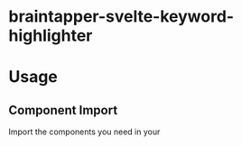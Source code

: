 # braintapper-svelte-keyword-highlighter



# Usage

## Component Import

Import the components you need in your <script> tag:

```
  import KeywordHighlighter from "braintapper-svelte-keyword-highlighter";
```



License: MIT